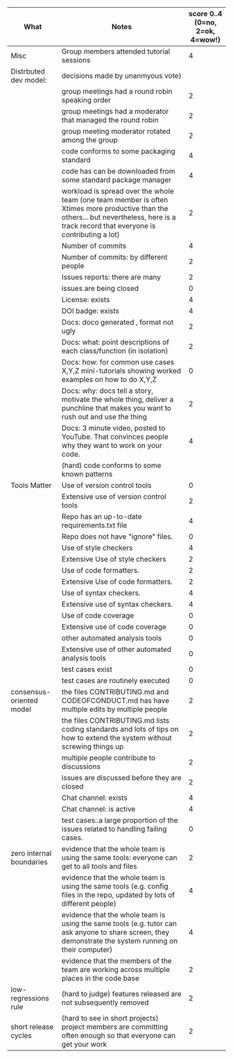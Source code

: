 
|What | Notes|score 0..4<br>(0=no, 2=ok, 4=wow!)|
|-----|------|------|
|Misc | Group members attended tutorial sessions|4|
|Distrbuted dev model: | decisions made by unanmyous vote}
|| group meetings had a round robin speaking order|2
|| group meetings had a moderator that managed the round robin|2
|| group meeting moderator rotated among  the group|2
|| code conforms to some packaging standard|4
|| code has can be downloaded from some standard package manager|4
| |workload is spread over the whole team (one team member is often Xtimes more productive than the others... but nevertheless, here is a track record that everyone is contributing a lot)|2|
|| Number of commits|4|
|| Number of commits: by different people|2|
|| Issues reports: there are many|2|
||  issues are being  closed|0|
|| License: exists|4|
|| DOI badge: exists |4|
||Docs: doco generated , format not ugly |2|
||Docs: what: point descriptions of each class/function (in isolation) |2|
||Docs: how: for common use cases X,Y,Z mini-tutorials showing worked examples on how to do X,Y,Z|0|
||Docs: why: docs tell a story, motivate the whole thing, deliver a punchline that makes you want to rush out and use the thing|2|
||Docs: 3 minute video, posted to YouTube. That convinces people why they want to work on your code.|4|
|| (hard) code conforms to some known patterns |
|Tools Matter| Use of version control tools|0|
|| Extensive use of version control tools |2|
|| Repo has an up-to-date requirements.txt file|4|
|| Repo does not have "ignore" files.|0|
||Use of  style checkers |4|
||Extensive Use of  style checkers |2|
|| Use of code  formatters. |2|
|| Extensive Use of code  formatters. |2|
|| Use of syntax checkers. |4|
|| Extensive use of syntax checkers. |4|
|| Use of code coverage |0|
|| Extensive use of code coverage |0|
|| other automated analysis tools|0|
|| Extensive use of  other automated analysis tools|0|
|| test cases exist|0|
|| test cases are routinely executed|0|
| consensus-oriented model| the files CONTRIBUTING.md and CODEOFCONDUCT.md has have multiple edits by multiple people|2|
| | the files CONTRIBUTING.md lists coding standards and lots of tips on how to extend the system without screwing things up|2|
| | multiple people contribute to discussions|2|
|| issues are discussed before they are closed|2|
|| Chat channel: exists|4|
|| Chat channel: is active |4|
|| test cases:.a large proportion of the issues related to handling failing cases.|0|
| zero internal boundaries | evidence that the whole team is using the same tools: everyone can get to all tools and files|2|
| | evidence that the whole team is using the same tools (e.g. config files in the repo, updated by lots of different people)|4|
| | evidence that the whole team is using the same tools (e.g. tutor can ask anyone to share screen, they demonstrate the system running on their computer)|4|
| | evidence that the members of the team are working across multiple places in the code base|2|
| low-regressions rule | (hard to judge) features released are not subsequently removed|2|
|short release cycles | (hard to see in short projects) project members are committing often enough so that everyone can get your work|2|
